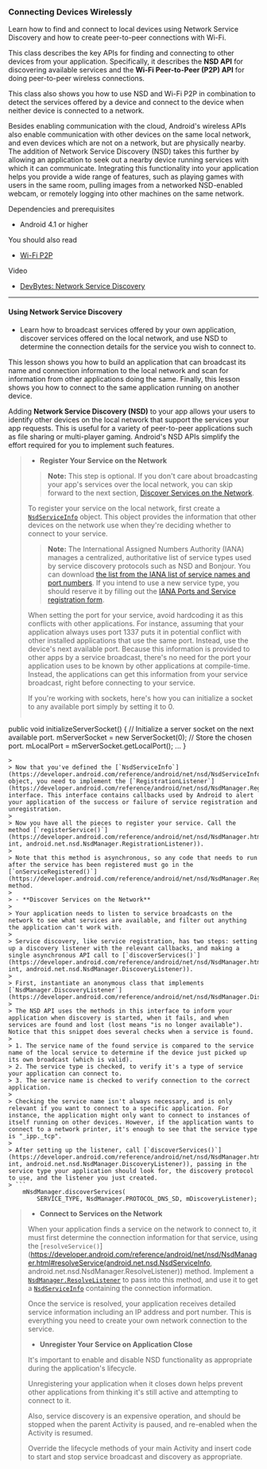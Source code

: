 ### Connecting Devices Wirelessly
Learn how to find and connect to local devices using Network Service Discovery and how to create peer-to-peer connections with Wi-Fi.

This class describes the key APIs for finding and connecting to other devices from your application. Specifically, it describes the **NSD API** for discovering available services and the **Wi-Fi Peer-to-Peer (P2P) API** for doing peer-to-peer wireless connections. 

This class also shows you how to use NSD and Wi-Fi P2P in combination to detect the services offered by a device and connect to the device when neither device is connected to a network.

Besides enabling communication with the cloud, Android's wireless APIs also enable communication with other devices on the same local network, and even devices which are not on a network, but are physically nearby. The addition of Network Service Discovery (NSD) takes this further by allowing an application to seek out a nearby device running services with which it can communicate. Integrating this functionality into your application helps you provide a wide range of features, such as playing games with users in the same room, pulling images from a networked NSD-enabled webcam, or remotely logging into other machines on the same network.

Dependencies and prerequisites
- Android 4.1 or higher

You should also read
- [Wi-Fi P2P](https://developer.android.com/guide/topics/connectivity/wifip2p.html)

Video
- [DevBytes: Network Service Discovery](https://developer.android.com/training/connect-devices-wirelessly/index.html)

-----------------------------------------------------------

#### Using Network Service Discovery
- Learn how to broadcast services offered by your own application, discover services offered on the local network, and use NSD to determine the connection details for the service you wish to connect to.

This lesson shows you how to build an application that can broadcast its name and connection information to the local network and scan for information from other applications doing the same. 
Finally, this lesson shows you how to connect to the same application running on another device.

Adding **Network Service Discovery (NSD)** to your app allows your users to identify other devices on the local network that support the services your app requests. This is useful for a variety of peer-to-peer applications such as file sharing or multi-player gaming. Android's NSD APIs simplify the effort required for you to implement such features.

> - **Register Your Service on the Network**
>
>> **Note:** This step is optional. If you don't care about broadcasting your app's services over the local network, you can skip forward to the next section, [Discover Services on the Network](https://developer.android.com/training/connect-devices-wirelessly/nsd.html#discover).
>
> To register your service on the local network, first create a [`NsdServiceInfo`](https://developer.android.com/reference/android/net/nsd/NsdServiceInfo.html) object. This object provides the information that other devices on the network use when they're deciding whether to connect to your service.
>
>> **Note:** The International Assigned Numbers Authority (IANA) manages a centralized, authoritative list of service types used by service discovery protocols such as NSD and Bonjour. You can download [the list from the IANA list of service names and port numbers](http://www.iana.org/assignments/service-names-port-numbers/service-names-port-numbers.xml). If you intend to use a new service type, you should reserve it by filling out the [IANA Ports and Service registration form](http://www.iana.org/form/ports-services).
>
> When setting the port for your service, avoid hardcoding it as this conflicts with other applications. For instance, assuming that your application always uses port 1337 puts it in potential conflict with other installed applications that use the same port. Instead, use the device's next available port. Because this information is provided to other apps by a service broadcast, there's no need for the port your application uses to be known by other applications at compile-time. Instead, the applications can get this information from your service broadcast, right before connecting to your service.
>
>If you're working with sockets, here's how you can initialize a socket to any available port simply by setting it to 0.
> ```
public void initializeServerSocket() {
    // Initialize a server socket on the next available port.
    mServerSocket = new ServerSocket(0);
    // Store the chosen port.
    mLocalPort =  mServerSocket.getLocalPort();
    ...
}
```
>
> Now that you've defined the [`NsdServiceInfo`](https://developer.android.com/reference/android/net/nsd/NsdServiceInfo.html) object, you need to implement the [`RegistrationListener`](https://developer.android.com/reference/android/net/nsd/NsdManager.RegistrationListener.html) interface. This interface contains callbacks used by Android to alert your application of the success or failure of service registration and unregistration.
>
> Now you have all the pieces to register your service. Call the method [`registerService()`](https://developer.android.com/reference/android/net/nsd/NsdManager.html#registerService(android.net.nsd.NsdServiceInfo, int, android.net.nsd.NsdManager.RegistrationListener)).
>
> Note that this method is asynchronous, so any code that needs to run after the service has been registered must go in the [`onServiceRegistered()`](https://developer.android.com/reference/android/net/nsd/NsdManager.RegistrationListener.html#onServiceRegistered(android.net.nsd.NsdServiceInfo)) method.
>
> - **Discover Services on the Network**
>
> Your application needs to listen to service broadcasts on the network to see what services are available, and filter out anything the application can't work with.
>
> Service discovery, like service registration, has two steps: setting up a discovery listener with the relevant callbacks, and making a single asynchronous API call to [`discoverServices()`](https://developer.android.com/reference/android/net/nsd/NsdManager.html#discoverServices(java.lang.String, int, android.net.nsd.NsdManager.DiscoveryListener)).
>
> First, instantiate an anonymous class that implements [`NsdManager.DiscoveryListener`](https://developer.android.com/reference/android/net/nsd/NsdManager.DiscoveryListener.html). 
>
> The NSD API uses the methods in this interface to inform your application when discovery is started, when it fails, and when services are found and lost (lost means "is no longer available"). Notice that this snippet does several checks when a service is found.
>
> 1. The service name of the found service is compared to the service name of the local service to determine if the device just picked up its own broadcast (which is valid).
> 2. The service type is checked, to verify it's a type of service your application can connect to.
> 3. The service name is checked to verify connection to the correct application.
>
> Checking the service name isn't always necessary, and is only relevant if you want to connect to a specific application. For instance, the application might only want to connect to instances of itself running on other devices. However, if the application wants to connect to a network printer, it's enough to see that the service type is "_ipp._tcp".
>
> After setting up the listener, call [`discoverServices()`](https://developer.android.com/reference/android/net/nsd/NsdManager.html#discoverServices(java.lang.String, int, android.net.nsd.NsdManager.DiscoveryListener)), passing in the service type your application should look for, the discovery protocol to use, and the listener you just created.
> ```
    mNsdManager.discoverServices(
        SERVICE_TYPE, NsdManager.PROTOCOL_DNS_SD, mDiscoveryListener);
```
>
> - **Connect to Services on the Network**
>
> When your application finds a service on the network to connect to, it must first determine the connection information for that service, using the [`resolveService()`](https://developer.android.com/reference/android/net/nsd/NsdManager.html#resolveService(android.net.nsd.NsdServiceInfo, android.net.nsd.NsdManager.ResolveListener)) method. Implement a [`NsdManager.ResolveListener`](https://developer.android.com/reference/android/net/nsd/NsdManager.ResolveListener.html) to pass into this method, and use it to get a [`NsdServiceInfo`](https://developer.android.com/reference/android/net/nsd/NsdServiceInfo.html) containing the connection information.
>
> Once the service is resolved, your application receives detailed service information including an IP address and port number. This is everything you need to create your own network connection to the service.
>
> - **Unregister Your Service on Application Close**
>
> It's important to enable and disable NSD functionality as appropriate during the application's lifecycle. 
>
> Unregistering your application when it closes down helps prevent other applications from thinking it's still active and attempting to connect to it.
>
> Also, service discovery is an expensive operation, and should be stopped when the parent Activity is paused, and re-enabled when the Activity is resumed. 
>
> Override the lifecycle methods of your main Activity and insert code to start and stop service broadcast and discovery as appropriate.
